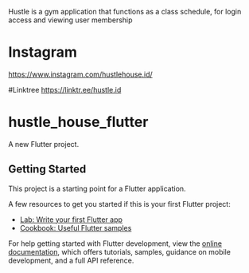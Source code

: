 Hustle is a gym application that functions as a class schedule, for login access and viewing user membership

# Instagram
https://www.instagram.com/hustlehouse.id/

#Linktree 
https://linktr.ee/hustle.id

# hustle_house_flutter

A new Flutter project.

## Getting Started

This project is a starting point for a Flutter application.

A few resources to get you started if this is your first Flutter project:

- [Lab: Write your first Flutter app](https://docs.flutter.dev/get-started/codelab)
- [Cookbook: Useful Flutter samples](https://docs.flutter.dev/cookbook)

For help getting started with Flutter development, view the
[online documentation](https://docs.flutter.dev/), which offers tutorials,
samples, guidance on mobile development, and a full API reference.
